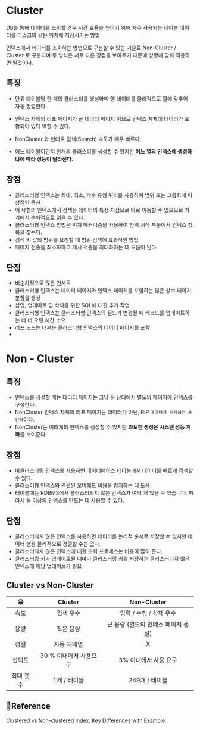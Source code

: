 
# Cluster

DB를 통해 데이터를 조회할 경우 시간 효율을 높이기 위해 자주 사용되는 테이블 데이터를 
디스크의 같은 위치에 저장시키는 방법

인덱스에서 데이터를 조회하는 방법으로 구분할 수 있는 기술로 Non-Cluster / Cluster 로 구분되며 두 방식은 서로 다른 장점을
보여주기 때문에 상황에 맞춰 적용하면 될것이다.


## 특징
- 단위 테이블당 한 개의 클러스터를 생성하며 행 데이터를 물리적으로 열에 맞추어 자동 정렬한다. 

- 인덱스 자체의 리프 페이지가 곹 데이터 페이지 이므로 인덱스 자체에 데이터가 포함되어 있다 말할 수 있다.

- NonCluster 와 반대로 검색(Search) 속도가 매우 빠르다. 
- 어느 테이블이던지 한개의 클러스터를 생성할 수 있지만 **어느 열의 인덱스에 생성하냐에 따라 성능이 달라진다.**

## 장점

- 클러스터형 인덱스는 최대, 최소, 개수 유형 쿼리를 사용하여 범위 또는 그룹화에 이상적인 옵션
- 이 유형의 인덱스에서 검색은 데이터의 특정 지점으로 바로 이동할 수 있으므로 거기에서 순차적으로 읽을 수 있다.
- 클러스터형 인덱스 방법은 위치 메커니즘을 사용하여 범위 시작 부분에서 인덱스 항목을 찾는다.
- 검색 키 값의 범위를 요청할 때 범위 검색에 효과적인 방법
- 페이지 전송을 최소화하고 캐시 적중을 최대화하는 데 도움이 된다.

## 단점

- 비순차적으로 많은 인서트
- 클러스터형 인덱스는 데이터 페이지와 인덱스 페이지를 포함하는 많은 상수 페이지 분할을 생성
- 삽입, 업데이트 및 삭제를 위한 SQL에 대한 추가 작업
- 클러스터형 인덱스는 클러스터형 인덱스의 필드가 변경될 때 레코드를 업데이트하는 데 더 오랜 시간 소요
- 리프 노드는 대부분 클러스터형 인덱스의 데이터 페이지를 포함
- 
# Non - Cluster

## 특징
- 인덱스를 생설할 때는 데이터 페이지는 그냥 둔 상태에서 별도의 페이지에 인덱스를 구성한다.
- NonCluster 인덱스 자체의 리프 페이지는 데이터가 아닌, RIP `데이터가 위치하는 포인터`이다.
- NonCluster는 여러개의 인덱스를 생성할 수 있지만 **과도한 생성은 시스템 성능 저하**를 보여준다.

## 장점

- 비클러스터링 인덱스를 사용하면 데이터베이스 테이블에서 데이터를 빠르게 검색할 수 있다.
- 클러스터형 인덱스와 관련된 오버헤드 비용을 방지하는 데 도움
- 테이블에는 RDBMS에서 클러스터되지 않은 인덱스가 여러 개 있을 수 있습니다. 따라서 둘 이상의 인덱스를 만드는 데 사용할 수 있다.

## 단점

- 클러스터되지 않은 인덱스를 사용하면 데이터를 논리적 순서로 저장할 수 있지만 데이터 행을 물리적으로 정렬할 수는 없다.
- 클러스터되지 않은 인덱스에 대한 조회 프로세스는 비용이 많이 든다.
- 클러스터링 키가 업데이트될 때마다 클러스터링 키를 저장하는 클러스터되지 않은 인덱스에 해당 업데이트가 필요

## Cluster vs Non-Cluster

|😀|Cluster|Non-Cluster|
|:---:|:---:|:---:|
|속도|검색 우수| 입력 / 수정 / 삭제 우수|
|용량| 작은 용량 | 큰 용량 (별도의 인데스 페이지 생성)|
|정렬| 자동 재배열| X |
|선택도|30 % 이내에서 사용요 구| 3% 이내에서 사용 요구|
|최대 갯수| 1개 / 테이블| 249개 / 테이블|

## 🧾Reference

[Clustered vs Non-clustered Index: Key Differences with Example](https://www.guru99.com/clustered-vs-non-clustered-index.html)